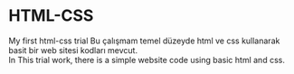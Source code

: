# HTML-CSS
My first html-css trial
Bu çalışmam temel düzeyde html ve css kullanarak basit bir web sitesi kodları mevcut.
<br> In This trial work, there is a simple website code using basic html and css.
